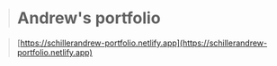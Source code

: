 > # Andrew's portfolio

> [https://schillerandrew-portfolio.netlify.app](https://schillerandrew-portfolio.netlify.app)


